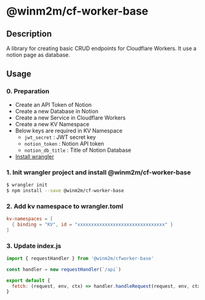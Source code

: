 # @winm2m/cf-worker-base

## Description

A library for creating basic CRUD endpoints for Cloudflare Workers. It use a notion page as database.

## Usage

### 0. Preparation
 - Create an API Token of Notion
 - Create a new Database in Notion
 - Create a new Service in Cloudflare Workers
 - Create a new KV Namespace
 - Below keys are required in KV Namespace
   - `jwt_secret` : JWT secret key
   - `notion_token` : Notion API token
   - `notion_db_title` : Title of Notion Database
 - [Install wrangler](https://developers.cloudflare.com/workers/wrangler/install-and-update/)

### 1. Init wrangler project and install @winm2m/cf-worker-base
```bash
$ wrangler init
$ npm install --save @winm2m/cf-worker-base
```

### 2. Add kv namespace to wrangler.toml
```toml title=wrangler.toml
kv-namespaces = [
  { binding = "KV", id = "xxxxxxxxxxxxxxxxxxxxxxxxxxxxxxxx" }
]
```

### 3. Update index.js

```js title=index.js
import { requestHandler } from '@winm2m/cfworker-base'

const handler = new requestHandler(`/api`)

export default {
  fetch: (request, env, ctx) => handler.handleRequest(request, env, ctx)
}
```